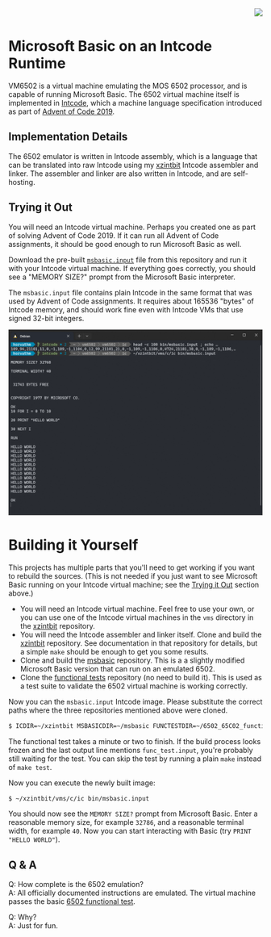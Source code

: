 <div align="right"><img src="https://github.com/matushorvath/vm6502/actions/workflows/build.yml/badge.svg"></div>

# Microsoft Basic on an Intcode Runtime

VM6502 is a virtual machine emulating the MOS 6502 processor, and is capable of running Microsoft Basic. The 6502 virtual machine itself is implemented in [Intcode](https://esolangs.org/wiki/Intcode), which a machine language specification introduced as part of [Advent of Code 2019](https://adventofcode.com/2019).

## Implementation Details

The 6502 emulator is written in Intcode assembly, which is a language that can be translated
into raw Intcode using my [xzintbit](https://github.com/matushorvath/xzintbit) Intcode assembler and linker. The assembler and linker are also written in Intcode, and are self-hosting.

## Trying it Out

You will need an Intcode virtual machine. Perhaps you created one as part of solving Advent of Code 2019. If it can run all Advent of Code assignments, it should be good enough to run Microsoft Basic as well.

Download the pre-built [`msbasic.input`](https://github.com/matushorvath/vm6502/releases/download/v1.0.0/msbasic.input) file from this repository and run it with your Intcode virtual machine. If everything goes correctly, you should see a "MEMORY SIZE?" prompt from the Microsoft Basic interpreter.

The `msbasic.input` file contains plain Intcode in the same format that was used by Advent of Code assignments. It requires about 165536 "bytes" of Intcode memory, and should work fine even with Intcode VMs that use signed 32-bit integers.

![Screenshot of Intcode VM6502 running Microsoft Basic](docs/screenshot.png)

# Building it Yourself

This projects has multiple parts that you'll need to get working if you want to rebuild the sources. (This is not needed if you just want to see Microsoft Basic running on your Intcode virtual machine; see the [Trying it Out](#trying-it-out) section above.)

- You will need an Intcode virtual machine. Feel free to use your own, or you can use one of the Intcode virtual machines in the `vms` directory in the [xzintbit](https://github.com/matushorvath/xzintbit) repository.
- You will need the Intcode assembler and linker itself. Clone and build the [xzintbit](https://github.com/matushorvath/xzintbit) repository. See documentation in that repository for details, but a simple `make` should be enough to get you some results.
- Clone and build the [msbasic](https://github.com/matushorvath/msbasic) repository. This is a a slightly modified Microsoft Basic version that can run on an emulated 6502.
- Clone the [functional tests](https://github.com/Klaus2m5/6502_65C02_functional_tests) repository (no need to build it). This is used as a test suite to validate the 6502 virtual machine is working correctly.

Now you can the `msbasic.input` Intcode image. Please substitute the correct paths where the three repositories mentioned above were cloned.
   ```sh
   $ ICDIR=~/xzintbit MSBASICDIR=~/msbasic FUNCTESTDIR=~/6502_65C02_functional_tests make test
   ```

The functional test takes a minute or two to finish. If the build process looks frozen and the last output line mentions `func_test.input`, you're probably still waiting for the test. You can skip the test by running a plain `make` instead of `make test`.

Now you can execute the newly built image:
   ```sh
   $ ~/xzintbit/vms/c/ic bin/msbasic.input
   ```

You should now see the `MEMORY SIZE?` prompt from Microsoft Basic. Enter a reasonable memory size, for example `32786`, and a reasonable terminal width, for example `40`. Now you can start interacting with Basic (try `PRINT "HELLO WORLD"`).

## Q & A

Q: How complete is the 6502 emulation?  
A: All officially documented instructions are emulated. The virtual machine passes the basic [6502 functional test](https://github.com/amb5l/6502_65C02_functional_tests/blob/master/6502_functional_test.a65).

Q: Why?  
A: Just for fun.
